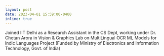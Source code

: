 ```yaml
---
layout: post
date: 2023-04-01 15:59:00-0400
inline: true
---
```


Joined IIT Delhi as a Research Assistant in the CS Dept, working under Dr. Chetan Arora in Vision & Graphics Lab on MultiLingual OCR ML Models for Indic Languages Project (Funded by Ministry of Electronics and Information Technology, Govt. of India)

